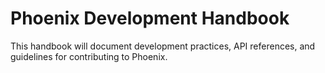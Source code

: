 # Phoenix Development Handbook

This handbook will document development practices, API references, and guidelines for contributing to Phoenix.
